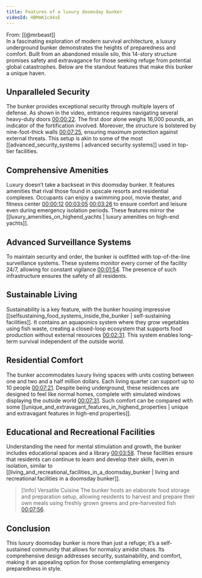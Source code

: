 ```yaml
---
title: Features of a luxury doomsday bunker
videoId: HBMmK1c44sE
---
```


From: [[@mrbeast]] <br/> 
In a fascinating exploration of modern survival architecture, a luxury underground bunker demonstrates the heights of preparedness and comfort. Built from an abandoned missile silo, this 14-story structure promises safety and extravagance for those seeking refuge from potential global catastrophes. Below are the standout features that make this bunker a unique haven.

## Unparalleled Security

The bunker provides exceptional security through multiple layers of defense. As shown in the video, entrance requires navigating several heavy-duty doors [00:00:22](#yt-timestamp-t=00:00:22). The first door alone weighs 16,000 pounds, an indicator of the fortification involved. Moreover, the structure is bolstered by nine-foot-thick walls [00:07:25](#yt-timestamp-t=00:07:25), ensuring maximum protection against external threats. This setup is akin to some of the most [[advanced_security_systems | advanced security systems]] used in top-tier facilities.

## Comprehensive Amenities

Luxury doesn’t take a backseat in this doomsday bunker. It features amenities that rival those found in upscale resorts and residential complexes. Occupants can enjoy a swimming pool, movie theater, and fitness center [00:00:12](#yt-timestamp-t=00:00:12) [00:03:05](#yt-timestamp-t=00:03:05) [00:03:26](#yt-timestamp-t=00:03:26) to ensure comfort and leisure even during emergency isolation periods. These features mirror the [[luxury_amenities_on_highend_yachts | luxury amenities on high-end yachts]].

## Advanced Surveillance Systems

To maintain security and order, the bunker is outfitted with top-of-the-line surveillance systems. These systems monitor every corner of the facility 24/7, allowing for constant vigilance [00:01:54](#yt-timestamp-t=00:01:54). The presence of such infrastructure ensures the safety of all residents.

## Sustainable Living

Sustainability is a key feature, with the bunker housing impressive [[selfsustaining_food_systems_inside_the_bunker | self-sustaining facilities]]. It contains an aquaponics system where they grow vegetables using fish waste, creating a closed-loop ecosystem that supports food production without external resources [00:02:31](#yt-timestamp-t=00:02:31). This system enables long-term survival independent of the outside world.

## Residential Comfort

The bunker accommodates luxury living spaces with units costing between one and two and a half million dollars. Each living quarter can support up to 10 people [00:07:21](#yt-timestamp-t=00:07:21). Despite being underground, these residences are designed to feel like normal homes, complete with simulated windows displaying the outside world [00:07:31](#yt-timestamp-t=00:07:31). Such comfort can be compared with some [[unique_and_extravagant_features_in_highend_properties | unique and extravagant features in high-end properties]].

## Educational and Recreational Facilities

Understanding the need for mental stimulation and growth, the bunker includes educational spaces and a library [00:03:58](#yt-timestamp-t=00:03:58). These facilities ensure that residents can continue to learn and develop their skills, even in isolation, similar to [[living_and_recreational_facilities_in_a_doomsday_bunker | living and recreational facilities in a doomsday bunker]].

> [!info] Versatile Cuisine
> The bunker hosts an elaborate food storage and preparation setup, allowing residents to harvest and prepare their own meals using freshly grown greens and pre-harvested fish [00:07:56](#yt-timestamp-t=00:07:56).

## Conclusion

This luxury doomsday bunker is more than just a refuge; it’s a self-sustained community that allows for normalcy amidst chaos. Its comprehensive design addresses security, sustainability, and comfort, making it an appealing option for those contemplating emergency preparedness in style.